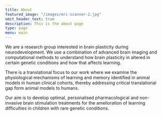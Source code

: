 ```yaml
---
title: About
featured_image: "/images/mri-scanner-2.jpg"
omit_header_text: true
description: This is the about page
type: page
menu: main
---
```


We are a research group interested in brain plasticity during neurodevelopment. We use a combination of advanced brain imaging and computational methods to understand how brain plasticity in altered in certain genetic conditions and how that affects learning. 

There is a translational focus to our work where we examine the physiological mechanisms of learning and memory identified in animal models in human clinical cohorts, thereby addressing critical translational gap form animal models to humans. 

Our aim is to develop optimal, personalised pharmacological and non-invasive brain stimulation treatments for the amelioration of learning difficulties in children with rare genetic conditions.
